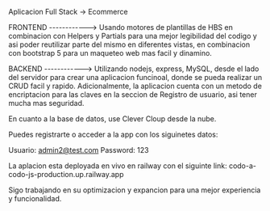 Aplicacion Full Stack -> Ecommerce

FRONTEND ------------>
Usando motores de plantillas de HBS en combinacion con Helpers y Partials para una mejor legibilidad del codigo y asi poder reutilizar parte del mismo en diferentes 
vistas, en combinacion con bootstrap 5 para un maqueteo web mas facil y dinamino.

BACKEND ------------>
Utilizando nodejs, express, MySQL, desde el lado del servidor para crear una aplicacion funcinoal, donde se pueda realizar un CRUD facil y rapido. Adicionalmente,
la aplicacion cuenta con un metodo de encriptacion para las claves en la seccion de Registro de usuario, asi tener mucha mas seguridad.

En cuanto a la base de datos, use Clever Cloup desde la nube.

Puedes registrarte o acceder a la app con los siguinetes datos:

Usuario: admin2@test.com
Password: 123

La aplacion esta deployada en vivo en railway con el siguinte link:
codo-a-codo-js-production.up.railway.app

Sigo trabajando en su optimizacion y expancion para una mejor experiencia y funcionalidad.
